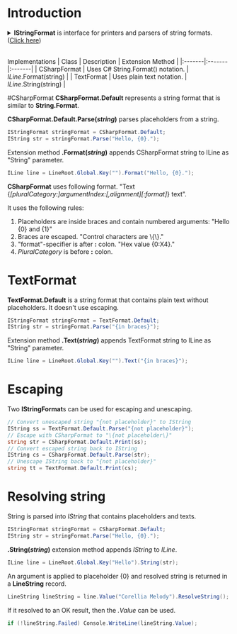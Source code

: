 # Introduction
<details>
  <summary><b>IStringFormat</b> is interface for printers and parsers of string formats. (<u>Click here</u>)</summary>

```csharp
/// <summary>
/// String format of string value. 
/// 
/// For example C# format that uses numbered arguments "{0[,parameters]}" that are written inside braces and have
/// parameters after number.
/// 
/// It has following sub-interfaces:
/// <list type="bullet">
/// <item><see cref="IStringFormatParser"/></item>
/// </list>
/// </summary>
public interface IStringFormat
{
    /// <summary>
    /// Name of the format name, e.g. "csharp", "c", or "lexical"
    /// </summary>
    string Name { get; }
}

/// <summary>
/// Parses arguments from format strings. Handles escaping.
/// 
/// For example "You received {caridnal:0} coin(s)." is a format string
/// that parsed into argument and non-argument sections.
/// </summary>
public interface IStringFormatParser : IStringFormat
{
    /// <summary>
    /// Parse format string into an <see cref="IString"/>.
    /// 
    /// If parse fails this method should return an instance where state is <see cref="LineStatus.StringFormatErrorMalformed"/>.
    /// If parse succeeds, the returned instance has state <see cref="LineStatus.StringFormatOkString"/> or some other format state.
    /// If <paramref name="str"/> is null then stat is <see cref="LineStatus.StringFormatFailedNull"/>.
    /// </summary>
    /// <param name="str"></param>
    /// <returns>format string</returns>
    IString Parse(string str);
}

/// <summary>
/// Prints <see cref="IString"/> into the format.
/// </summary>
public interface IStringFormatPrinter : IStringFormat
{
    /// <summary>
    /// Print <paramref name="str"/> into string that represents the notation of this <see cref="IStringFormat"/>.
    /// 
    /// If print fails status is:
    /// <list type="bullet">
    ///     <item><see cref="LineStatus.StringFormatErrorPrintNoCapabilityPluralCategory"/></item>
    ///     <item><see cref="LineStatus.StringFormatErrorPrintNoCapabilityPlaceholder"/></item>
    ///     <item><see cref="LineStatus.StringFormatErrorPrintUnsupportedExpression"/></item>
    ///     <item><see cref="LineStatus.StringFormatFailed"/></item>
    /// </list>
    /// 
    /// If formulated ok, status is <see cref="LineStatus.StringFormatOkString"/>.
    /// </summary>
    /// <param name="str"></param>
    /// <returns>format string</returns>
    LineString Print(IString str);
}
```
</details>
<br />

Implementations
| Class | Description | Extension Method |
|:-------|:-------|:-------|
| CSharpFormat | Uses C# String.Format() notation. | <i>ILine</i>.Format(string) |
| TextFormat | Uses plain text notation. | <i>ILine</i>.String(string) |

#CSharpFormat
**CSharpFormat.Default** represents a string format that is similar to **String.Format**.

<b>CSharpFormat.Default.Parse(<i>string</i>)</b> parses placeholders from a string.

```csharp
IStringFormat stringFormat = CSharpFormat.Default;
IString str = stringFormat.Parse("Hello, {0}.");
```

Extension method **.Format(<i>string</i>)** appends CSharpFormat string to ILine as "String" parameter.

```csharp
ILine line = LineRoot.Global.Key("").Format("Hello, {0}.");
```

**CSharpFormat** uses following format.
  "Text {<i>[pluralCategory:]argumentIndex:[,alignment][:format]</i>} text".

It uses the following rules:
1. Placeholders are inside braces and contain numbered arguments:
   "Hello {0} and {1}"
2. Braces are escaped.
   "Control characters are \\{\\}."
3. "format"-specifier is after <b>:</b> colon.
   "Hex value {0:X4}."
4. <i>PluralCategory</i> is before <b>:</b> colon.

# TextFormat
**TextFormat.Default** is a string format that contains plain text without placeholders. It doesn't use escaping.

```csharp
IStringFormat stringFormat = TextFormat.Default;
IString str = stringFormat.Parse("{in braces}");
```

Extension method **.Text(<i>string</i>)** appends TextFormat string to ILine as "String" parameter.

```csharp
ILine line = LineRoot.Global.Key("").Text("{in braces}");
```

# Escaping
Two **IStringFormat**s can be used for escaping and unescaping.

```csharp
// Convert unescaped string "{not placeholder}" to IString
IString ss = TextFormat.Default.Parse("{not placeholder}");
// Escape with CSharpFormat to "\{not placeholder\}"
string str = CSharpFormat.Default.Print(ss);
// Convert escaped string back to IString
IString cs = CSharpFormat.Default.Parse(str);
// Unescape IString back to "{not placeholder}"
string tt = TextFormat.Default.Print(cs);
```

# Resolving string
String is parsed into *IString* that contains placeholders and texts.

```csharp
IStringFormat stringFormat = CSharpFormat.Default;
IString str = stringFormat.Parse("Hello, {0}.");
```

<b>.String(<i>string</i>)</b> extension method appends *IString* to *ILine*.

```csharp
ILine line = LineRoot.Global.Key("Hello").String(str);
```

An argument is applied to placeholder {0} and resolved string is returned in a **LineString** record.

```csharp
LineString lineString = line.Value("Corellia Melody").ResolveString();
```

If it resolved to an OK result, then the *.Value* can be used.

```csharp
if (!lineString.Failed) Console.WriteLine(lineString.Value);
```


